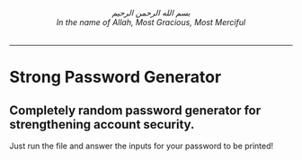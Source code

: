 <h6 align="center">بسم الله الرحمن الرحيم
<br>In the name of Allah, Most Gracious, Most Merciful
</h6>

---

# Strong Password Generator
## Completely random password generator for strengthening account security.

Just run the file and answer the inputs for your password to be printed!

